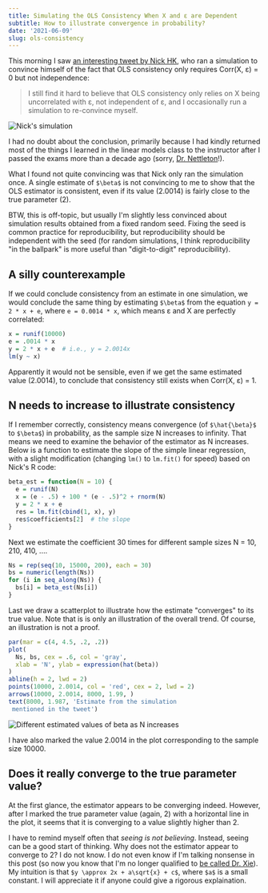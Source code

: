 ```yaml
---
title: Simulating the OLS Consistency When X and ε are Dependent
subtitle: How to illustrate convergence in probability?
date: '2021-06-09'
slug: ols-consistency
---
```


This morning I saw [an interesting tweet by Nick
HK](https://twitter.com/nickchk/status/1402518644542771200), who ran a
simulation to convince himself of the fact that OLS consistency only requires
Corr(X, ε) = 0 but not independence:

> I still find it hard to believe that OLS consistency only relies on X being
> uncorrelated with ε, not independent of ε, and I occasionally run a simulation
> to re-convince myself.

![Nick's
simulation](https://pbs.twimg.com/media/E3a_NX5VIAAv6mL?format=png&name=small)

I had no doubt about the conclusion, primarily because I had kindly returned
most of the things I learned in the linear models class to the instructor after
I passed the exams more than a decade ago (sorry, [Dr.
Nettleton](https://dnett.github.io)!).

What I found not quite convincing was that Nick only ran the simulation once. A
single estimate of `$\beta$` is not convincing to me to show that the OLS
estimator is consistent, even if its value (2.0014) is fairly close to the true
parameter (2).

BTW, this is off-topic, but usually I'm slightly less convinced about simulation
results obtained from a fixed random seed. Fixing the seed is common practice
for reproducibility, but reproducibility should be independent with the seed
(for random simulations, I think reproducibility "in the ballpark" is more
useful than "digit-to-digit" reproducibility).

## A silly counterexample

If we could conclude consistency from an estimate in one simulation, we would
conclude the same thing by estimating `$\beta$` from the equation
`y = 2 * x + e`, where `e = 0.0014 * x`, which means ε and X are perfectly
correlated:

``` r
x = runif(10000)
e = .0014 * x
y = 2 * x + e  # i.e., y = 2.0014x
lm(y ~ x)
```

Apparently it would not be sensible, even if we get the same estimated value
(2.0014), to conclude that consistency still exists when Corr(X, ε) = 1.

## N needs to increase to illustrate consistency

If I remember correctly, consistency means convergence (of `$\hat{\beta}$` to
`$\beta$`) in probability, as the sample size N increases to infinity. That
means we need to examine the behavior of the estimator as N increases. Below is
a function to estimate the slope of the simple linear regression, with a slight
modification (changing `lm()` to `lm.fit()` for speed) based on Nick's R code:

``` r
beta_est = function(N = 10) {
  e = runif(N)
  x = (e - .5) + 100 * (e - .5)^2 + rnorm(N)
  y = 2 * x + e
  res = lm.fit(cbind(1, x), y)
  res$coefficients[2]  # the slope
}
```

Next we estimate the coefficient 30 times for different sample sizes N = 10,
210, 410, ....

``` r
Ns = rep(seq(10, 15000, 200), each = 30)
bs = numeric(length(Ns))
for (i in seq_along(Ns)) {
  bs[i] = beta_est(Ns[i])
}
```

Last we draw a scatterplot to illustrate how the estimate "converges" to its
true value. Note that is is only an illustration of the overall trend. Of
course, an illustration is not a proof.

``` r
par(mar = c(4, 4.5, .2, .2))
plot(
  Ns, bs, cex = .6, col = 'gray',
  xlab = 'N', ylab = expression(hat(beta))
)
abline(h = 2, lwd = 2)
points(10000, 2.0014, col = 'red', cex = 2, lwd = 2)
arrows(10000, 2.0014, 8000, 1.99, )
text(8000, 1.987, 'Estimate from the simulation
 mentioned in the tweet')
```

![Different estimated values of beta as N
increases](https://user-images.githubusercontent.com/163582/121392349-ea28bf80-c914-11eb-8b3d-44a523ac6a2e.png)

I have also marked the value 2.0014 in the plot corresponding to the sample size
10000.

## Does it really converge to the true parameter value?

At the first glance, the estimator appears to be converging indeed. However,
after I marked the true parameter value (again, 2) with a horizontal line in the
plot, it seems that it is converging to a value slightly higher than 2.

I have to remind myself often that *seeing is not believing*. Instead, seeing
can be a good start of thinking. Why does not the estimator appear to converge
to 2? I do not know. I do not even know if I'm talking nonsense in this post (so
now you know that I'm no longer qualified to [be called Dr.
Xie](/en/2017/06/on-formality/)). My intuition is that
`$y \approx 2x + a\sqrt{x} + c$`, where `$a$` is a small constant. I will
appreciate it if anyone could give a rigorous explaination.
